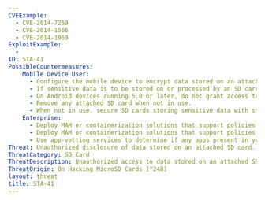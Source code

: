 ```yaml
---
CVEExample:
  - CVE-2014-7259
  - CVE-2014-1566
  - CVE-2014-1969
ExploitExample:
  - 
ID: STA-41
PossibleCountermeasures:
    Mobile Device User:
      - Configure the mobile device to encrypt data stored on an attached SD card.
      - If sensitive data is to be stored on or processed by an SD card, use a distinct SD card for each security context (e.g. business and personal) to limit the potential for data leakage between them via common use of an attached SD card.
      - On Android devices running 5.0 or later, do not grant access to the SD card to untrusted apps.
      - Remove any attached SD card when not in use.
      - When not in use, secure SD cards storing sensitive data with strong physical security controls.
    Enterprise:
      - Deploy MAM or containerization solutions that support policies that can enforce strong encryption on any data stored on the SD card by trusted apps
      - Deploy MAM or containerization solutions that support policies that can restrict access to the SD card by untrusted apps.
      - Use app-vetting services to determine if any apps present in your mobile device deployment store data on or access an SD card in an untrusted manner so appropriate policies and controls can be established to mitigate those risks.
Threat: Unauthorized disclosure of data stored on an attached SD card.
ThreatCategory: SD Card
ThreatDescription: Unauthorized access to data stored on an attached SD card may have multiple causes. Vulnerabilities in the microcontroller integrated into the SD card itself may allow a crafted app to access arbitrary memory locations. Further, apps may store data on an attached SD card in locations readable by any app with permission to access an attached SD card. Additionally, as removable media, SD cards can be mounted to devices accessed by operating systems or applications that may ignore or explicitly bypass any security information (e.g. file permissions) applied to stored data.
ThreatOrigin: On Hacking MicroSD Cards [^248]
layout: threat
title: STA-41
---
```


